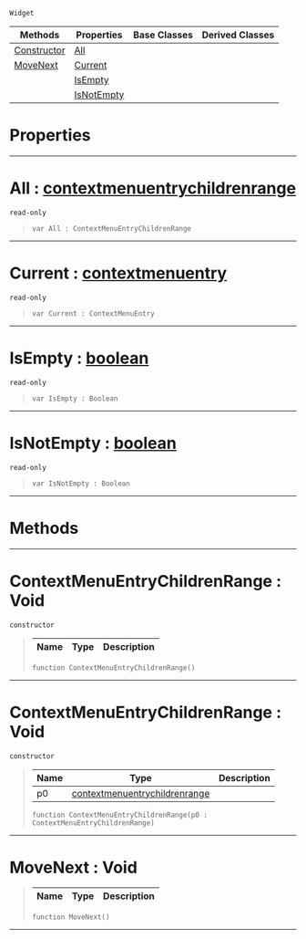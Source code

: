  `Widget`

|Methods|Properties|Base Classes|Derived Classes|
|---|---|---|---|
|[ Constructor](contextmenuentrychildrenrange.md#contextmenuentrychildren)|[ All](contextmenuentrychildrenrange.md#all-zilch-engine-document)| | |
|[ MoveNext](contextmenuentrychildrenrange.md#movenext-void)|[ Current](contextmenuentrychildrenrange.md#current-zilch-engine-docu)| | |
| |[ IsEmpty](contextmenuentrychildrenrange.md#isempty-zilch-engine-docu)| | |
| |[ IsNotEmpty](contextmenuentrychildrenrange.md#isnotempty-zilch-engine-d)| | |


 #  Properties


---  
 #  All : [contextmenuentrychildrenrange](contextmenuentrychildrenrange.md)

 `read-only`

> 
> ``` lang=cpp, name=Nada
> var All : ContextMenuEntryChildrenRange


---  
 #  Current : [contextmenuentry](contextmenuentry.md)

 `read-only`

> 
> ``` lang=cpp, name=Nada
> var Current : ContextMenuEntry


---  
 #  IsEmpty : [boolean](../nada_base_types/boolean.md)

 `read-only`

> 
> ``` lang=cpp, name=Nada
> var IsEmpty : Boolean


---  
 #  IsNotEmpty : [boolean](../nada_base_types/boolean.md)

 `read-only`

> 
> ``` lang=cpp, name=Nada
> var IsNotEmpty : Boolean


---  
 #  Methods


---  
 #  ContextMenuEntryChildrenRange : Void

 `constructor`

> 
> |Name|Type|Description|
> |---|---|---|
> ``` lang=cpp, name=Nada
> function ContextMenuEntryChildrenRange()
> ``` 


---  
 #  ContextMenuEntryChildrenRange : Void

 `constructor`

> 
> |Name|Type|Description|
> |---|---|---|
> |p0|[contextmenuentrychildrenrange](contextmenuentrychildrenrange.md)| |
> ``` lang=cpp, name=Nada
> function ContextMenuEntryChildrenRange(p0 : ContextMenuEntryChildrenRange)
> ``` 


---  
 #  MoveNext : Void

> 
> |Name|Type|Description|
> |---|---|---|
> ``` lang=cpp, name=Nada
> function MoveNext()
> ``` 


---  
 

 